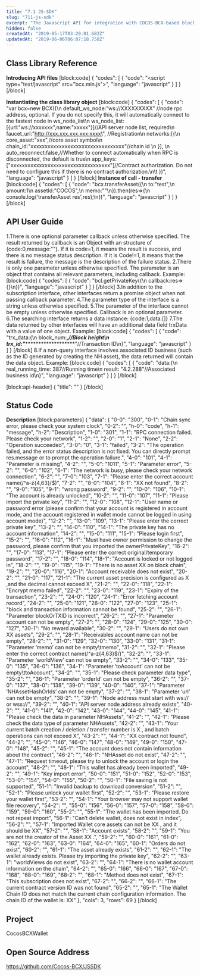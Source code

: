 ```yaml
---
title: "7.1 JS-SDK"
slug: "711-js-sdk"
excerpt: "The Javascript API for integration with COCOS-BCX-based blockchain using the COCOS-BCX RPC API."
hidden: false
createdAt: "2019-05-17T03:29:01.682Z"
updatedAt: "2019-06-06T06:07:18.758Z"
---
```

## Class Library Reference
**Introducing API files**
[block:code]
{
  "codes": [
    {
      "code": "<script type=\"text/javascript\" src=\"bcx.min.js\"></script>",
      "language": "javascript"
    }
  ]
}
[/block]

**Instantiating the class library object**
[block:code]
{
  "codes": [
    {
      "code": "var bcx=new BCX({\n            default_ws_node:”ws://XXXXXXXXX” //node rpc address, optional. If you do not specify this, it will automatically connect to the fastest node in ws_node_list\n            ws_node_list:[{url:\"ws://xxxxxxx\",name:\"xxxxx\"}]//API server node list, required\n            faucet_url:\"http://xxx.xxx.xxx.xxx:xxxx\", //Registration\n            networks:[{\n                core_asset:\"xxx\",//core asset symbol\n                chain_id:\"xxxxxxxxxxxxxxxxxxxxxxxxxxxxxxxxx\"//chain id   \n            }], \n            auto_reconnect:false,//Whether to connect automatically when RPC is disconnected, the default is true\n            app_keys:[\"xxxxxxxxxxxxxxxxxxxxxxxxxxxxxxxxxxx\"]//Contract authorization. Do not need to configure this if there is no contract authorization.\n\t })",
      "language": "javascript"
    }
  ]
}
[/block]
**Instance of call - transfer** 
[block:code]
{
  "codes": [
    {
      "code": "bcx.transferAsset({\n     to:\"test\",\n     amount:1\n     assetId:\"COCOS\",\n     memo:\"\"\n}).then(res=>{\n     console.log('transferAsset res',res);\n})",
      "language": "javascript"
    }
  ]
}
[/block]
## API User Guide
1.There is one optional parameter callback unless otherwise specified. The result returned by callback is an Object with an structure of {code:0,message:""}. If it is code=1, it means the result is success, and there is no message status description. If it is Code!=1, it means that the result is failure, the message is the description of the failure status.
2.There is only one parameter unless otherwise specified. The parameter is an object that contains all relevant parameters, including callback.
Example:
[block:code]
{
  "codes": [
    {
      "code": "bcl.getPrivateKey({\n     callback:res=>{}\n})",
      "language": "javascript"
    }
  ]
}
[/block]
3.In addition to the subscription interface, other interfaces return a promise object when not passing callback parameter.
4.The parameter type of the interface is a string unless otherwise specified.
5.The parameter of the interface cannot be empty unless otherwise specified. Callback is an optional parameter.
6.The searching interface returns a data instance: {code:1,data:[]}
7.The data returned by other interfaces will have an additional data field trxData with a value of one object.
Example:
[block:code]
{
  "codes": [
    {
      "code": "trx_data:{\n block_num:*****,//Block height\n trx_id:\"************************\"//Transaction ID\n}",
      "language": "javascript"
    }
  ]
}
[/block]
8.If a non-query interface involves associated ID business (such as the ID generated by creating the NH asset), the data returned will contain the data object.
Example:
[block:code]
{
  "codes": [
    {
      "code": "data:{\n  real_running_time: 387//Running time\n  result: \"4.2.288\"//Associated business id\n}",
      "language": "javascript"
    }
  ]
}
[/block]

[block:api-header]
{
  "title": ""
}
[/block]
## Status Code
**Description** 
[block:parameters]
{
  "data": {
    "0-0": "300",
    "0-1": "Chain sync error, please check your system clock",
    "0-2": "",
    "h-0": "code",
    "h-1": "message",
    "h-2": "Description",
    "1-0": "301",
    "1-1": "RPC connection failed. Please check your network",
    "1-2": "",
    "2-0": "1",
    "2-1": "None",
    "2-2": "Operation succeeded",
    "3-0": "0",
    "3-1": "failed",
    "3-2": "The operation failed, and the error status description is not fixed. You can directly prompt res.message or to prompt the operation failure.",
    "4-0": "101",
    "4-1": "Parameter is missing",
    "4-2": "",
    "5-0": "1011",
    "5-1": "Parameter error",
    "5-2": "",
    "6-0": "102",
    "6-1": "The network is busy, please check your network connection",
    "6-2": "",
    "7-0": "103",
    "7-1": "Please enter the correct account name(/^a-z{4,63}/$)",
    "7-2": "",
    "8-0": "104",
    "8-1": "XX not found",
    "8-2": "",
    "9-0": "105",
    "9-1": "wrong password",
    "9-2": "",
    "10-0": "106",
    "10-1": "The account is already unlocked",
    "10-2": "",
    "11-0": "107",
    "11-1": "Please import the private key",
    "11-2": "",
    "12-0": "108",
    "12-1": "User name or password error (please confirm that your account is registered in account mode, and the account registered in wallet mode cannot be logged in using account mode)",
    "12-2": "",
    "13-0": "109",
    "13-1": "Please enter the correct private key",
    "13-2": "",
    "14-0": "110",
    "14-1": "The private key has no account information",
    "14-2": "",
    "15-0": "111",
    "15-1": "Please login first",
    "15-2": "",
    "16-0": "112",
    "16-1": "Must have owner permission to change the password, please confirm that you imported the ownerPrivateKey",
    "16-2": "",
    "17-0": "113",
    "17-1": "Please enter the correct original/temporary password",
    "17-2": "",
    "18-0": "114",
    "18-1": "Account is locked or not logged in",
    "18-2": "",
    "19-0": "115",
    "19-1": "There is no asset XX on block chain",
    "19-2": "",
    "20-0": "116",
    "20-1": "Account receivable does not exist",
    "20-2": "",
    "21-0": "117",
    "21-1": "The current asset precision is configured as X ,and the decimal cannot exceed X",
    "21-2": "",
    "22-0": "118",
    "22-1": "Encrypt memo failed",
    "22-2": "",
    "23-0": "119",
    "23-1": "Expiry of the transaction",
    "23-2": "",
    "24-0": "120",
    "24-1": "Error fetching account record",
    "24-2": "",
    "25-0": "121",
    "26-0": "122",
    "27-0": "123",
    "25-1": "block and transaction information cannot be found",
    "25-2": "",
    "26-1": "Parameter blockOrTXID is incorrect",
    "26-2": "",
    "27-1": "Parameter account can not be empty",
    "27-2": "",
    "28-0": "124",
    "29-0": "125",
    "30-0": "127",
    "30-1": "No reward available",
    "30-2": "",
    "29-1": "Users do not own XX assets",
    "29-2": "",
    "28-1": "Receivables account name can not be empty",
    "28-2": "",
    "31-0": "129",
    "32-0": "130",
    "33-0": "131",
    "31-1": "Parameter ‘memo’ can not be empty\tmemo",
    "31-2": "",
    "32-1": "Please enter the correct contract name(/^a-z{4,63}$/)",
    "32-2": "",
    "33-1": "Parameter ‘worldView’ can not be empty",
    "33-2": "",
    "34-0": "133",
    "35-0": "135",
    "36-0": "136",
    "34-1": "Parameter ‘toAccount’ can not be empty\ttoAccount",
    "34-2": "",
    "35-1": "Please check parameter data type",
    "35-2": "",
    "36-1": "Parameter ‘orderId’ can not be empty",
    "36-2": "",
    "37-0": "137",
    "38-0": "138",
    "39-0": "139",
    "40-0": "140",
    "37-1": "Parameter ‘NHAssetHashOrIds’ can not be empty",
    "37-2": "",
    "38-1": "Parameter ‘url’ can not be empty",
    "38-2": "",
    "39-1": "Node address must start with ws:// or wss://",
    "39-2": "",
    "40-1": "API server node address already exists",
    "40-2": "",
    "41-0": "141",
    "42-0": "142",
    "43-0": "144",
    "44-0": "145",
    "41-1": "Please check the data in parameter NHAssets",
    "41-2": "",
    "42-1": "Please check the data type of parameter NHAssets",
    "42-2": "",
    "43-1": "Your current batch creation / deletion / transfer number is X , and batch operations can not exceed X",
    "43-2": "",
    "44-1": "XX contract not found",
    "44-2": "",
    "45-0": "146",
    "46-0": "147",
    "48-0": "149",
    "49-0": "150",
    "47-0": "148",
    "45-2": "",
    "45-1": "The account does not contain information about the contract",
    "46-2": "",
    "46-1": "NHAsset do not exist",
    "47-2": "",
    "47-1": "Request timeout, please try to unlock the account or login the account",
    "48-2": "",
    "48-1": "This wallet has already been imported",
    "49-2": "",
    "49-1": "Key import error",
    "50-0": "151",
    "51-0": "152",
    "52-0": "153",
    "53-0": "154",
    "54-0": "155",
    "50-2": "",
    "50-1": "File saving is not supported",
    "51-1": "Invalid backup to download conversion",
    "51-2": "",
    "52-1": "Please unlock your wallet first",
    "52-2": "",
    "53-1": "Please restore your wallet first",
    "53-2": "",
    "54-1": "Your browser may not support wallet file recovery",
    "54-2": "",
    "55-0": "156",
    "56-0": "157",
    "57-0": "158",
    "58-0": "159",
    "59-0": "160",
    "55-2": "",
    "55-1": "The wallet has been imported. Do not repeat import",
    "56-1": "Can’t delete wallet, does not exist in index",
    "56-2": "",
    "57-1": "Imported Wallet core assets can not be XX , and it should be XX",
    "57-2": "",
    "58-1": "Account exists",
    "58-2": "",
    "59-1": "You are not the creator of the Asset XX .",
    "59-2": "",
    "60-0": "161",
    "61-0": "162",
    "62-0": "163",
    "63-0": "164",
    "64-0": "165",
    "60-1": "Orders do not exist",
    "60-2": "",
    "61-1": "The asset already exists",
    "61-2": "",
    "62-1": "The wallet already exists. Please try importing the private key",
    "62-2": "",
    "63-1": "worldViews do not exist",
    "63-2": "",
    "64-1": "There is no wallet account information on the chain",
    "64-2": "",
    "65-0": "166",
    "66-0": "167",
    "67-0": "168",
    "68-0": "169",
    "68-2": "",
    "68-1": "Method does not exist",
    "67-1": "This subscription does not exist",
    "67-2": "",
    "66-2": "",
    "66-1": "The current contract version ID was not found",
    "65-2": "",
    "65-1": "The Wallet Chain ID does not match the current chain configuration information. The chain ID of the wallet is: XX"
  },
  "cols": 3,
  "rows": 69
}
[/block]
## Project
CocosBCXWallet

## Open Source Address
https://github.com/Cocos-BCX/JSSDK